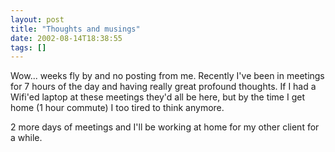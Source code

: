 ```yaml
---
layout: post
title: "Thoughts and musings"
date: 2002-08-14T18:38:55
tags: []
---
```


Wow... weeks fly by and no posting from me. Recently I've been in meetings for 7 hours of the day and having really great profound thoughts. If I had a Wifi'ed laptop at these meetings they'd all be here, but by the time I get home (1 hour commute) I too tired to think anymore.

2 more days of meetings and I'll be working at home for my other client for a while.
